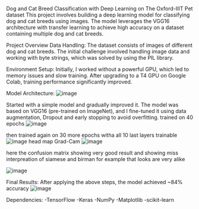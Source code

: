 Dog and Cat Breed Classification with Deep Learning on The Oxford-IIIT Pet dataset
This project involves building a deep learning model for classifying dog and cat breeds using images. The model leverages the VGG16 architecture with transfer learning to achieve high accuracy on a dataset containing multiple dog and cat breeds.

Project Overview
Data Handling: The dataset consists of images of different dog and cat breeds. The initial challenge involved handling image data and working with byte strings, which was solved by using the PIL library.

Environment Setup: Initially, I worked without a powerful GPU, which led to memory issues and slow training. After upgrading to a T4 GPU on Google Colab, training performance significantly improved.



Model Architecture:
![image](https://github.com/user-attachments/assets/5acdac7a-e264-4e5d-99a0-c322fa178e48)


Started with a simple model and gradually improved it.
The model was based on VGG16 (pre-trained on ImageNet), and I fine-tuned it using data augmentation, Dropout and early stopping to avoid overfitting.
trained on 40 epochs
![image](https://github.com/user-attachments/assets/7a26e521-20e2-429b-8e9c-d81f48a42973)

then trained again on 30 more epochs witha all 10 last layers trainable 
![image](https://github.com/user-attachments/assets/ba19f012-8736-4e57-b2ae-1195fff32c6d)
head map Grad-Cam
![image](https://github.com/user-attachments/assets/a8d70f06-8f99-4aab-969b-5b027457cce4)

here the confusion matrix showing very good result and showing miss interpreation of siamese and birman for example that looks are very alike

![image](https://github.com/user-attachments/assets/e74eca06-e051-4f6e-8b27-f499ed50bd69)



Final Results: After applying the above steps, the model achieved ~84% accuracy
![image](https://github.com/user-attachments/assets/d5876e6a-9800-4628-b684-57ed5c68ec63)

Dependencies: 
-TensorFlow
-Keras
-NumPy
-Matplotlib
-scikit-learn
